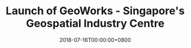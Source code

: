 ---
title: Launch of GeoWorks - Singapore's Geospatial Industry Centre
date: "2018-07-16T00:00:00+0800"
source: https://www1.sla.gov.sg/articles/press-releases/2018/launch-of-geoworks-singapore-s-geospatial-industry-centre
publication: SLA Proess Release
---